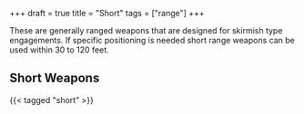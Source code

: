 +++
draft = true
title = "Short"
tags = ["range"]
+++

These are generally ranged weapons that are designed for skirmish type engagements. If specific positioning is needed short range weapons can be used within 30 to 120 feet.

## Short Weapons

{{< tagged "short" >}}
